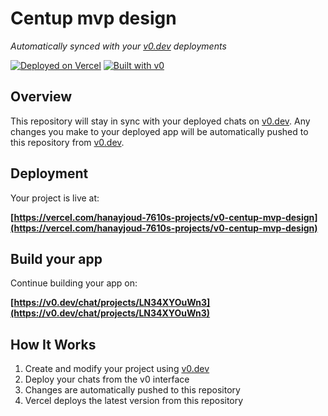 # Centup mvp design

*Automatically synced with your [v0.dev](https://v0.dev) deployments*

[![Deployed on Vercel](https://img.shields.io/badge/Deployed%20on-Vercel-black?style=for-the-badge&logo=vercel)](https://vercel.com/hanayjoud-7610s-projects/v0-centup-mvp-design)
[![Built with v0](https://img.shields.io/badge/Built%20with-v0.dev-black?style=for-the-badge)](https://v0.dev/chat/projects/LN34XYOuWn3)

## Overview

This repository will stay in sync with your deployed chats on [v0.dev](https://v0.dev).
Any changes you make to your deployed app will be automatically pushed to this repository from [v0.dev](https://v0.dev).

## Deployment

Your project is live at:

**[https://vercel.com/hanayjoud-7610s-projects/v0-centup-mvp-design](https://vercel.com/hanayjoud-7610s-projects/v0-centup-mvp-design)**

## Build your app

Continue building your app on:

**[https://v0.dev/chat/projects/LN34XYOuWn3](https://v0.dev/chat/projects/LN34XYOuWn3)**

## How It Works

1. Create and modify your project using [v0.dev](https://v0.dev)
2. Deploy your chats from the v0 interface
3. Changes are automatically pushed to this repository
4. Vercel deploys the latest version from this repository
